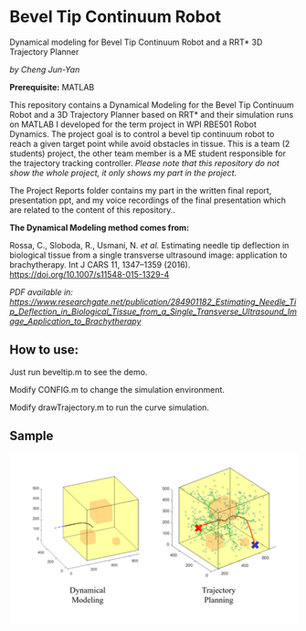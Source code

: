 # Bevel Tip Continuum Robot 
Dynamical modeling for Bevel Tip Continuum Robot and a RRT* 3D Trajectory Planner

*by Cheng Jun-Yan*

**Prerequisite:** MATLAB

This repository contains a Dynamical Modeling for the Bevel Tip Continuum Robot and a 3D Trajectory Planner based on RRT* and their simulation runs on MATLAB I developed for the term project in WPI RBE501 Robot Dynamics. The project goal is to control a bevel tip continuum robot to reach a given target point while avoid obstacles in tissue. This is a team (2 students) project, the other team member is a ME student responsible for the trajectory tracking controller. *Please note that this repository do not show the whole project, it only shows my part in the project.* 

The Project Reports folder contains my part in the written final report, presentation ppt, and my voice recordings of the final presentation which are related to the content of this repository..

**The Dynamical Modeling method comes from:** 

Rossa, C., Sloboda, R., Usmani, N. *et al.* Estimating needle tip deflection in biological tissue from a single transverse ultrasound image: application to brachytherapy. Int J CARS 11, 1347–1359 (2016). https://doi.org/10.1007/s11548-015-1329-4

*PDF available in: https://www.researchgate.net/publication/284901182_Estimating_Needle_Tip_Deflection_in_Biological_Tissue_from_a_Single_Transverse_Ultrasound_Image_Application_to_Brachytherapy*

## How to use:

Just run beveltip.m to see the demo.

Modify CONFIG.m to change the simulation environment.

Modify drawTrajectory.m to run the curve simulation.

## Sample

![image](https://github.com/chengjunyan1/Bevel-Tip-Continuum-Robot/raw/master/dm&rrt.png)
